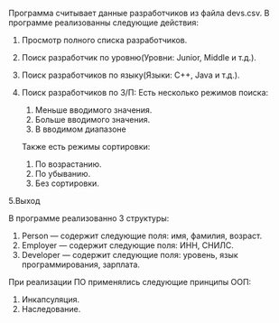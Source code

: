 Программа считывает данные разработчиков из файла devs.csv.
В программе реализованны следующие действия:

1. Просмотр полного списка разработчиков.

2. Поиск разработчик по уровню(Уровни: Junior, Middle и т.д.).

3. Поиск разработчиков по языку(Языки: C++, Java и т.д.).

4. Поиск разработчиков по З/П:
	Есть несколько режимов поиска:
	1. Меньше вводимого значения.
	2. Больше вводимого значения.
	3. В вводимом диапазоне

	Также есть режимы сортировки:
	1. По возрастанию.
	2. По убыванию.
	3. Без сортировки.

5.Выход

В программе реализованно 3 структуры:
1. Person — содержит следующие поля: имя, фамилия, возраст.
2. Employer — содержит следующие поля: ИНН, СНИЛС.
3. Developer — содержит следующие поля: уровень, язык программирования, зарплата.

При реализации ПО применялись следующие принципы ООП:
1. Инкапсуляция.
2. Наследование.